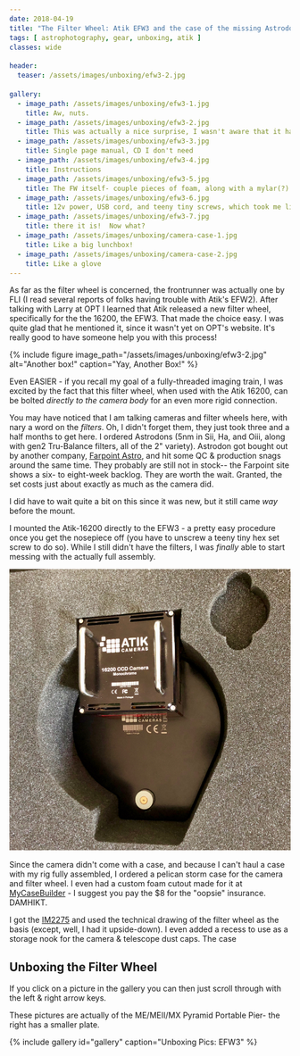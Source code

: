 ```yaml
---
date: 2018-04-19
title: "The Filter Wheel: Atik EFW3 and the case of the missing Astrodons"
tags: [ astrophotography, gear, unboxing, atik ]
classes: wide

header:
  teaser: /assets/images/unboxing/efw3-2.jpg

gallery:
  - image_path: /assets/images/unboxing/efw3-1.jpg
    title: Aw, nuts.
  - image_path: /assets/images/unboxing/efw3-2.jpg
    title: This was actually a nice surprise, I wasn't aware that it had even shipped
  - image_path: /assets/images/unboxing/efw3-3.jpg
    title: Single page manual, CD I don't need
  - image_path: /assets/images/unboxing/efw3-4.jpg
    title: Instructions
  - image_path: /assets/images/unboxing/efw3-5.jpg
    title: The FW itself- couple pieces of foam, along with a mylar(?) bubblewrap bag
  - image_path: /assets/images/unboxing/efw3-6.jpg
    title: 12v power, USB cord, and teeny tiny screws, which took me like an hour to find when the filters arrived several weeks later
  - image_path: /assets/images/unboxing/efw3-7.jpg
    title: there it is!  Now what?
  - image_path: /assets/images/unboxing/camera-case-1.jpg
    title: Like a big lunchbox!
  - image_path: /assets/images/unboxing/camera-case-2.jpg
    title: Like a glove 
---
```


As far as the filter wheel is concerned, the frontrunner was actually one by FLI (I read several reports of folks having trouble with Atik's EFW2).  After talking with Larry at OPT I learned that Atik released a new filter wheel, specifically for the the 16200, the EFW3.  That made the choice easy.  I was quite glad that he mentioned it, since it wasn't yet on OPT's website.  It's really good to have someone help you with this process!

<!--more-->

{%
  include figure image_path="/assets/images/unboxing/efw3-2.jpg"
  alt="Another box!"
  caption="Yay, Another Box!"
%}

Even EASIER - if you recall my goal of a fully-threaded imaging train, I was excited by the fact that this filter wheel, when used with the Atik 16200, can be bolted _directly to the camera body_ for an even more rigid connection.

You may have noticed that I am talking cameras and filter wheels here, with nary a word on the _filters_.  Oh, I didn't forget them, they just took three and a half months to get here.  I ordered Astrodons (5nm in Sii, Ha, and Oiii, along with gen2 Tru-Balance filters, all of the 2" variety).  Astrodon got bought out by another company, [Farpoint Astro](https://farpointastro.com/product-category/shop-by-brand/astrodon/), and hit some QC & production snags around the same time.  They probably are still not in stock-- the Farpoint site shows a six- to eight-week backlog.  They are worth the wait.  Granted, the set costs just about exactly as much as the camera did.

I did have to wait quite a bit on this since it was new, but it still came _way_ before the mount.

I mounted the Atik-16200 directly to the EFW3 - a pretty easy procedure once you get the nosepiece off (you have to unscrew a teeny tiny hex set screw to do so).  While I still didn't have the filters, I was _finally_ able to start messing with the actually full assembly.  


![no-alignment](/assets/images/unboxing/camera-case-3.jpg)

Since the camera didn't come with a case, and because I can't haul a case with my rig fully assembled, I ordered a pelican storm case for the camera and filter wheel.  I even had a custom foam cutout made for it at [MyCaseBuilder](https://mycasebuilder.com) - I suggest you pay the $8 for the "oopsie" insurance.  DAMHIKT. 

I got the [IM2275](https://mycasebuilder.com/cases-by-brand/custom-foam-storm-cases/pelican-storm-im2275-custom-foam-case/) and used the technical drawing of the filter wheel as the basis (except, well, I had it upside-down).  I even added a recess to use as a storage nook for the camera & telescope dust caps.  The case 


## Unboxing the Filter Wheel

If you click on a picture in the gallery you can then just scroll through with the left & right arrow keys.

These pictures are actually of the ME/MEII/MX Pyramid Portable Pier- the right has a smaller plate.

{% include gallery id="gallery" caption="Unboxing Pics: EFW3" %}

